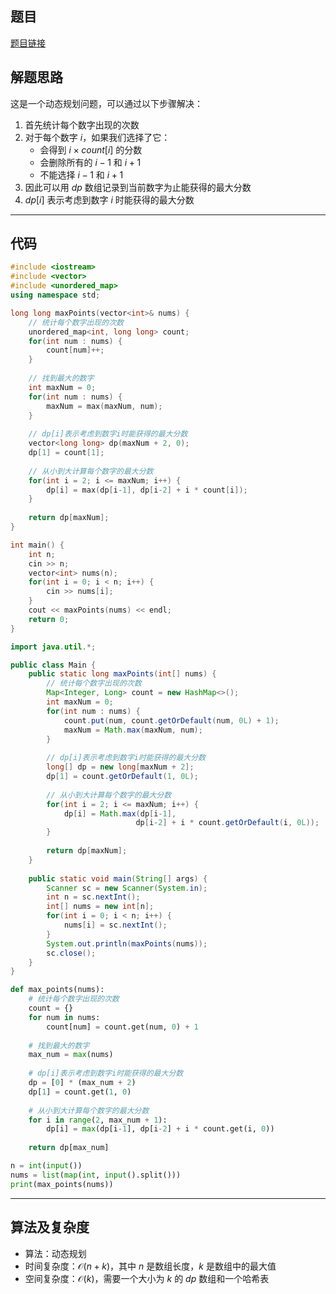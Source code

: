 ## 题目
[题目链接](https://www.nowcoder.com/practice/3bcf72c738b6494bbe1ebe0ffde56152?tpId=308&tqId=2362325&sourceUrl=/exam/oj&channenl=wgithub&fromPut=wgithub)

## 解题思路

这是一个动态规划问题，可以通过以下步骤解决：

1. 首先统计每个数字出现的次数
2. 对于每个数字 $i$，如果我们选择了它：
   - 会得到 $i \times count[i]$ 的分数
   - 会删除所有的 $i-1$ 和 $i+1$
   - 不能选择 $i-1$ 和 $i+1$
3. 因此可以用 $dp$ 数组记录到当前数字为止能获得的最大分数
4. $dp[i]$ 表示考虑到数字 $i$ 时能获得的最大分数

---

## 代码

```c++ []
#include <iostream>
#include <vector>
#include <unordered_map>
using namespace std;

long long maxPoints(vector<int>& nums) {
    // 统计每个数字出现的次数
    unordered_map<int, long long> count;
    for(int num : nums) {
        count[num]++;
    }
    
    // 找到最大的数字
    int maxNum = 0;
    for(int num : nums) {
        maxNum = max(maxNum, num);
    }
    
    // dp[i]表示考虑到数字i时能获得的最大分数
    vector<long long> dp(maxNum + 2, 0);
    dp[1] = count[1];
    
    // 从小到大计算每个数字的最大分数
    for(int i = 2; i <= maxNum; i++) {
        dp[i] = max(dp[i-1], dp[i-2] + i * count[i]);
    }
    
    return dp[maxNum];
}

int main() {
    int n;
    cin >> n;
    vector<int> nums(n);
    for(int i = 0; i < n; i++) {
        cin >> nums[i];
    }
    cout << maxPoints(nums) << endl;
    return 0;
}
```
```java []
import java.util.*;

public class Main {
    public static long maxPoints(int[] nums) {
        // 统计每个数字出现的次数
        Map<Integer, Long> count = new HashMap<>();
        int maxNum = 0;
        for(int num : nums) {
            count.put(num, count.getOrDefault(num, 0L) + 1);
            maxNum = Math.max(maxNum, num);
        }
        
        // dp[i]表示考虑到数字i时能获得的最大分数
        long[] dp = new long[maxNum + 2];
        dp[1] = count.getOrDefault(1, 0L);
        
        // 从小到大计算每个数字的最大分数
        for(int i = 2; i <= maxNum; i++) {
            dp[i] = Math.max(dp[i-1], 
                            dp[i-2] + i * count.getOrDefault(i, 0L));
        }
        
        return dp[maxNum];
    }
    
    public static void main(String[] args) {
        Scanner sc = new Scanner(System.in);
        int n = sc.nextInt();
        int[] nums = new int[n];
        for(int i = 0; i < n; i++) {
            nums[i] = sc.nextInt();
        }
        System.out.println(maxPoints(nums));
        sc.close();
    }
}
```
```python []
def max_points(nums):
    # 统计每个数字出现的次数
    count = {}
    for num in nums:
        count[num] = count.get(num, 0) + 1
    
    # 找到最大的数字
    max_num = max(nums)
    
    # dp[i]表示考虑到数字i时能获得的最大分数
    dp = [0] * (max_num + 2)
    dp[1] = count.get(1, 0)
    
    # 从小到大计算每个数字的最大分数
    for i in range(2, max_num + 1):
        dp[i] = max(dp[i-1], dp[i-2] + i * count.get(i, 0))
    
    return dp[max_num]

n = int(input())
nums = list(map(int, input().split()))
print(max_points(nums))
```

---

## 算法及复杂度
- 算法：动态规划
- 时间复杂度：$\mathcal{O}(n + k)$，其中 $n$ 是数组长度，$k$ 是数组中的最大值
- 空间复杂度：$\mathcal{O}(k)$，需要一个大小为 $k$ 的 $dp$ 数组和一个哈希表
